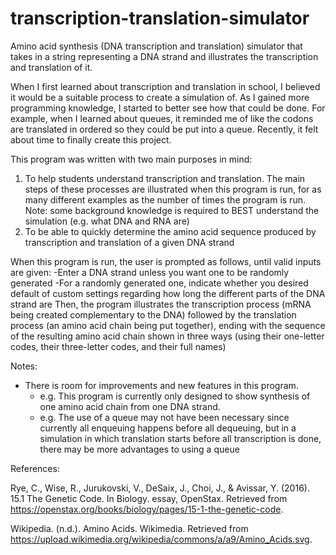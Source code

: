 # transcription-translation-simulator
Amino acid synthesis (DNA transcription and translation) simulator that takes in a string representing a DNA strand and illustrates the transcription and translation of it.

When I first learned about transcription and translation in school, I believed it would be a suitable process to create a simulation of. As I gained more programming knowledge, I started to better see how that could be done. For example, when I learned about queues, it reminded me of like the codons are translated in ordered so they could be put into a queue. Recently, it felt about time to finally create this project.

This program was written with two main purposes in mind:
1) To help students understand transcription and translation. The main steps of these processes are illustrated when this program is run, 
   for as many different examples as the number of times the program is run. Note: some background knowledge is required to BEST understand 
   the simulation (e.g. what DNA and RNA are)
2) To be able to quickly determine the amino acid sequence produced by transcription and translation of a given DNA strand

When this program is run, the user is prompted as follows, until valid inputs are given:
-Enter a DNA strand unless you want one to be randomly generated
 -For a randomly generated one, indicate whether you desired default of custom settings regarding how long the different parts of the DNA strand are
Then, the program illustrates the transcription process (mRNA being created complementary to the DNA) followed by
the translation process (an amino acid chain being put together), ending with the sequence of the resulting amino acid chain shown in three ways 
(using their one-letter codes, their three-letter codes, and their full names)

Notes:
- There is room for improvements and new features in this program.
  - e.g. This program is currently only designed to show synthesis of one amino acid chain from one DNA strand.
  - e.g. The use of a queue may not have been necessary since currently all enqueuing happens before all dequeuing, but in a simulation 
    in which translation starts before all transcription is done, there may be more advantages to using a queue

References:

Rye, C., Wise, R., Jurukovski, V., DeSaix, J., Choi, J., & Avissar, Y. (2016). 
15.1 The Genetic Code. In Biology. essay, OpenStax. 
Retrieved from https://openstax.org/books/biology/pages/15-1-the-genetic-code.

Wikipedia. (n.d.). Amino Acids. Wikimedia. Retrieved from 
https://upload.wikimedia.org/wikipedia/commons/a/a9/Amino_Acids.svg.
